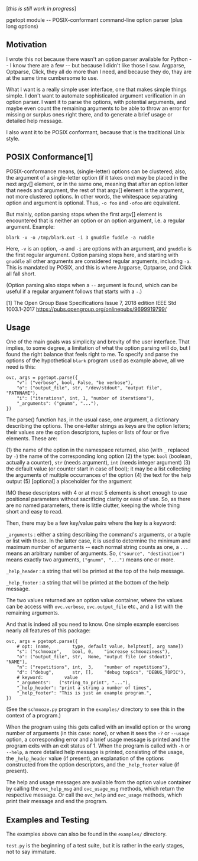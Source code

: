 [_this is still work in progress_]

pgetopt module -- POSIX-conformant command-line option parser (plus
long options)


Motivation
----------

I wrote this not because there wasn't an option parser available for
Python -- I know there are a few -- but because I didn't like those
I saw. Argparse, Optparse, Click, they all do more than I need, and
because they do, thay are at the same time cumbersome to use.

What I want is a really simple user interface, one that makes simple
things simple. I don't want to automate sophisticated argument
verification in an option parser. I want it to parse the options,
with potential arguments, and maybe even count the remaining
arguments to be able to throw an error for missing or surplus ones
right there, and to generate a brief usage or detailed help message.

I also want it to be POSIX conformant, because that is the
traditional Unix style.


POSIX Conformance[1]
--------------------

POSIX-conformance means, (single-letter) options can be clustered;
also, the argument of a single-letter option (if it takes one) may
be placed in the next argv[] element, or in the same one, meaning
that after an option letter that needs and argument, the rest of
that argv[] element is the argument, not more clustered options. In
other words, the whitespace separating option and argument is
optional. Thus, `-o foo` and `-ofoo` are equivalent.

But mainly, option parsing stops when the first argv[] element is
encountered that is neither an option or an option argument, i.e. a
regular argument. Example:

    blark -v -o /tmp/blark.out -i 3 gnuddle fuddle -a ruddle

Here, `-v` is an option, `-o` and `-i` are options with an argument,
and `gnuddle` is the first regular argument. Option parsing stops
here, and starting with `gnuddle` all other arguments are considered
regular arguments, including `-a`. This is mandated by POSIX, and
this is where Argparse, Optparse, and Click all fall short.

(Option parsing also stops when a `--` argument is found, which can
be useful if a regular argument follows that starts with a `-`.)

[1] The Open Group Base Specifications Issue 7, 2018 edition
    IEEE Std 1003.1-2017
    https://pubs.opengroup.org/onlinepubs/9699919799/


Usage
-----

One of the main goals was simplicity and brevity of the user
interface. That implies, to some degree, a limitation of what the
option parsing will do, but I found the right balance that feels
right to me. To specify and parse the options of the hypothetical
`blark` program used as example above, all we need is this:

    ovc, args = pgetopt.parse({
        "v": ("verbose", bool, False, "be verbose"),
        "o": ("output_file", str, "/dev/stdout", "output file", "PATHNAME"),
        "i": ("iterations", int, 1, "number of iterations"),
        "_arguments": ("gnumm", "..."),
    })

The parse() function has, in the usual case, one argument, a
dictionary describing the options. The one-letter strings as keys
are the option letters; their values are the option descriptors,
tuples or lists of four or five elements. These are:

(1) the name of the option in the namespace returned, also (with `_`
    replaced by `-`) the name of the corresponding long option
(2) the type: `bool` (boolean, actually a counter), `str` (needs
    argument), `int` (needs integer argument)
(3) the default value (or counter start in case of bool); it may be
    a list collecting the arguments of multiple occurrances of the
    option
(4) the text for the help output
(5) [optional] a placeholder for the argument

IMO these descriptors with 4 or at most 5 elements is short enough
to use positional parameters without sacrificing clarity or ease of
use. So, as there are no named parameters, there is little clutter,
keeping the whole thing short and easy to read.


Then, there may be a few key/value pairs where the key is a keyword:

`_arguments`
: either a string describing the command's arguments, or a tuple or
list with those. In the latter case, it is used to determine the
minimum and maximum number of arguments -- each normal string counts
as one, a `...` means an arbitrary number of arguments. So,
`("source", "destination")` means exactly two arguments, `("gnumm",
"...")` means one or more.

`_help_header`
: a string that will be printed at the top of the help message.

`_help_footer`
: a string that will be printed at the bottom of the help message.

The two values returned are an option value container, where the
values can be access with `ovc.verbose`, `ovc.output_file` etc., and
a list with the remaining arguments.

And that is indeed all you need to know. One simple example
exercises nearly all features of this package:

    ovc, args = pgetopt.parse({
        # opt: (name,        type, default value, helptext[, arg name])
        "s": ("schmooze",    bool, 0,    "increase schmooziness"),
        "o": ("output_file", str,  None, "output file (or stdout)", "NAME"),
        "n": ("repetitions", int,  3,    "number of repetitions"),
        "d": ("debug",       str, [],    "debug topics", "DEBUG_TOPIC"),
        # keyword:        value
        "_arguments":   ("string_to_print", "..."),
        "_help_header": "print a string a number of times",
        "_help_footer": "This is just an example program.",
    })

(See the `schmooze.py` program in the `examples/` directory to see
this in the context of a program.)

When the program using this gets called with an invalid option or
the wrong number of arguments (in this case: none), or when it sees
the `-?` or `--usage` option, a corresponding error and a brief
usage message is printed and the program exits with an exit status
of 1. When the program is called with `-h` or `--help`, a more
detailed help message is printed, consisting of the usage, the
`_help_header` value (if present), an explanation of the options
constructed from the option descriptors, and the `_help_footer`
value (if present).


The help and usage messages are available from the option value
container by calling the `ovc_help_msg` and `ovc_usage_msg` methods,
which return the respective message. Or call the `ovc_help` and
`ovc_usage` methods, which print their message and end the program.


Examples and Testing
--------------------

The examples above can also be found in the `examples/` directory.

`test.py` is the beginning of a test suite, but it is rather in the
early stages, not to say immature.
